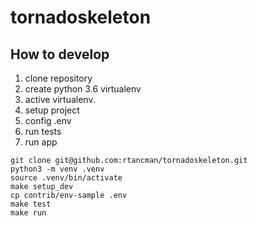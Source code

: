 # tornadoskeleton

## How to develop
1. clone repository
2. create python 3.6 virtualenv
3. active virtualenv.
4. setup project
5. config .env
6. run tests
7. run app


```console
git clone git@github.com:rtancman/tornadoskeleton.git
python3 -m venv .venv
source .venv/bin/activate
make setup_dev
cp contrib/env-sample .env
make test
make run
```

